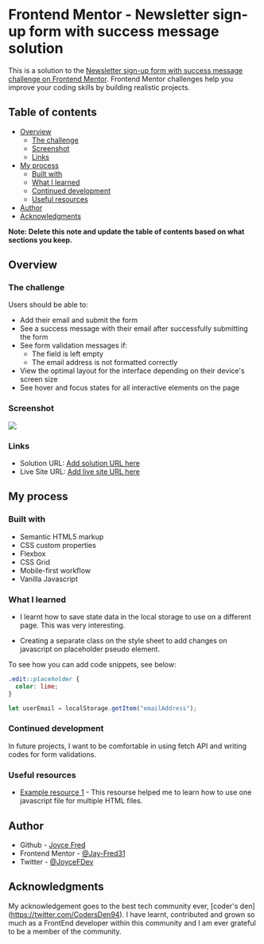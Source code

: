 # Frontend Mentor - Newsletter sign-up form with success message solution

This is a solution to the [Newsletter sign-up form with success message challenge on Frontend Mentor](https://www.frontendmentor.io/challenges/newsletter-signup-form-with-success-message-3FC1AZbNrv). Frontend Mentor challenges help you improve your coding skills by building realistic projects. 

## Table of contents

- [Overview](#overview)
  - [The challenge](#the-challenge)
  - [Screenshot](#screenshot)
  - [Links](#links)
- [My process](#my-process)
  - [Built with](#built-with)
  - [What I learned](#what-i-learned)
  - [Continued development](#continued-development)
  - [Useful resources](#useful-resources)
- [Author](#author)
- [Acknowledgments](#acknowledgments)

**Note: Delete this note and update the table of contents based on what sections you keep.**

## Overview

### The challenge

Users should be able to:

- Add their email and submit the form
- See a success message with their email after successfully submitting the form
- See form validation messages if:
  - The field is left empty
  - The email address is not formatted correctly
- View the optimal layout for the interface depending on their device's screen size
- See hover and focus states for all interactive elements on the page

### Screenshot

![](./images/pages-screenshot.png)


### Links

- Solution URL: [Add solution URL here](https://your-solution-url.com)
- Live Site URL: [Add live site URL here](https://www.frontendmentor.io/challenges/newsletter-signup-form-with-success-message-3FC1AZbNrv)

## My process

### Built with

- Semantic HTML5 markup
- CSS custom properties
- Flexbox
- CSS Grid
- Mobile-first workflow
- Vanilla Javascript


### What I learned

- I learnt how to save state data in the local storage to use on a different page. This was very interesting. 

- Creating a separate class on the style sheet to add changes on javascript on placeholder pseudo element.

To see how you can add code snippets, see below:

```css
.edit::placeholder {
  color: lime;
}
```
```js
let userEmail = localStorage.getItem("emailAddress");
```

### Continued development

In future projects, I want to be comfortable in using fetch API and writing codes for form validations.

### Useful resources

- [Example resource 1](https://www.youtube.com/watch?v=7_kaX07tVFc) - This resourse helped me to learn how to use one javascript file for multiple HTML files. 


## Author

- Github - [Joyce Fred](https://github.com/Jay-Fred31)
- Frontend Mentor - [@Jay-Fred31](https://www.frontendmentor.io/profile/yourusername)
- Twitter - [@JoyceFDev](https://www.twitter.com/JoyceFDev)



## Acknowledgments

My acknowledgement goes to the best tech community ever, [coder's den] (https://twitter.com/CodersDen94). I have learnt, contributed and grown so much as a FrontEnd developer within this community and I am ever grateful to be a member of the community.